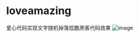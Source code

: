 # loveamazing
 爱心代码实现文字随机掉落炫酷黑客代码效果
![image](https://github.com/love99you/loveamazing/assets/118249630/cf87f73a-6221-415c-8b91-bb8f15866428)

